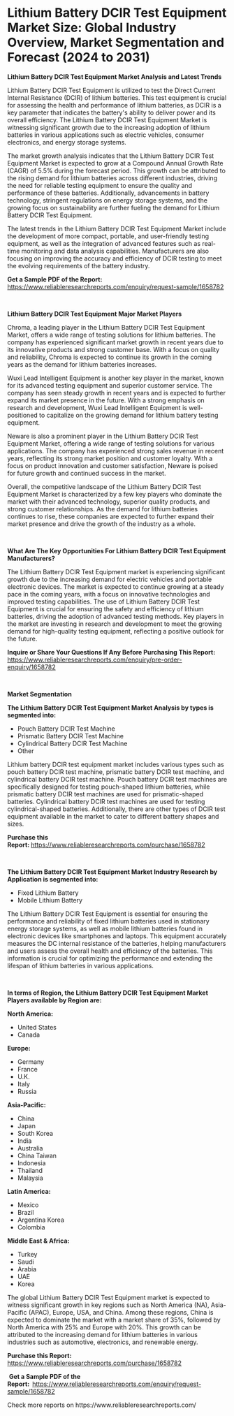 <p><h1>Lithium Battery DCIR Test Equipment Market Size: Global Industry Overview, Market Segmentation and Forecast (2024 to 2031)</h1></p><p><strong>Lithium Battery DCIR Test Equipment Market Analysis and Latest Trends</strong></p>
<p><p>Lithium Battery DCIR Test Equipment is utilized to test the Direct Current Internal Resistance (DCIR) of lithium batteries. This test equipment is crucial for assessing the health and performance of lithium batteries, as DCIR is a key parameter that indicates the battery's ability to deliver power and its overall efficiency. The Lithium Battery DCIR Test Equipment Market is witnessing significant growth due to the increasing adoption of lithium batteries in various applications such as electric vehicles, consumer electronics, and energy storage systems.</p><p>The market growth analysis indicates that the Lithium Battery DCIR Test Equipment Market is expected to grow at a Compound Annual Growth Rate (CAGR) of 5.5% during the forecast period. This growth can be attributed to the rising demand for lithium batteries across different industries, driving the need for reliable testing equipment to ensure the quality and performance of these batteries. Additionally, advancements in battery technology, stringent regulations on energy storage systems, and the growing focus on sustainability are further fueling the demand for Lithium Battery DCIR Test Equipment.</p><p>The latest trends in the Lithium Battery DCIR Test Equipment Market include the development of more compact, portable, and user-friendly testing equipment, as well as the integration of advanced features such as real-time monitoring and data analysis capabilities. Manufacturers are also focusing on improving the accuracy and efficiency of DCIR testing to meet the evolving requirements of the battery industry.</p></p>
<p><strong>Get a Sample PDF of the Report:&nbsp;</strong> <a href="https://www.reliableresearchreports.com/enquiry/request-sample/1658782">https://www.reliableresearchreports.com/enquiry/request-sample/1658782</a></p>
<p>&nbsp;</p>
<p><strong>Lithium Battery DCIR Test Equipment Major Market Players</strong></p>
<p><p>Chroma, a leading player in the Lithium Battery DCIR Test Equipment Market, offers a wide range of testing solutions for lithium batteries. The company has experienced significant market growth in recent years due to its innovative products and strong customer base. With a focus on quality and reliability, Chroma is expected to continue its growth in the coming years as the demand for lithium batteries increases.</p><p>Wuxi Lead Intelligent Equipment is another key player in the market, known for its advanced testing equipment and superior customer service. The company has seen steady growth in recent years and is expected to further expand its market presence in the future. With a strong emphasis on research and development, Wuxi Lead Intelligent Equipment is well-positioned to capitalize on the growing demand for lithium battery testing equipment.</p><p>Neware is also a prominent player in the Lithium Battery DCIR Test Equipment Market, offering a wide range of testing solutions for various applications. The company has experienced strong sales revenue in recent years, reflecting its strong market position and customer loyalty. With a focus on product innovation and customer satisfaction, Neware is poised for future growth and continued success in the market.</p><p>Overall, the competitive landscape of the Lithium Battery DCIR Test Equipment Market is characterized by a few key players who dominate the market with their advanced technology, superior quality products, and strong customer relationships. As the demand for lithium batteries continues to rise, these companies are expected to further expand their market presence and drive the growth of the industry as a whole.</p></p>
<p>&nbsp;</p>
<p><strong>What Are The Key Opportunities For Lithium Battery DCIR Test Equipment Manufacturers?</strong></p>
<p><p>The Lithium Battery DCIR Test Equipment market is experiencing significant growth due to the increasing demand for electric vehicles and portable electronic devices. The market is expected to continue growing at a steady pace in the coming years, with a focus on innovative technologies and improved testing capabilities. The use of Lithium Battery DCIR Test Equipment is crucial for ensuring the safety and efficiency of lithium batteries, driving the adoption of advanced testing methods. Key players in the market are investing in research and development to meet the growing demand for high-quality testing equipment, reflecting a positive outlook for the future.</p></p>
<p><strong>Inquire or Share Your Questions If Any Before Purchasing This Report:</strong> <a href="https://www.reliableresearchreports.com/enquiry/pre-order-enquiry/1658782">https://www.reliableresearchreports.com/enquiry/pre-order-enquiry/1658782</a></p>
<p>&nbsp;</p>
<p><strong>Market Segmentation</strong></p>
<p><strong>The Lithium Battery DCIR Test Equipment Market Analysis by types is segmented into:</strong></p>
<p><ul><li>Pouch Battery DCIR Test Machine</li><li>Prismatic Battery DCIR Test Machine</li><li>Cylindrical Battery DCIR Test Machine</li><li>Other</li></ul></p>
<p><p>Lithium battery DCIR test equipment market includes various types such as pouch battery DCIR test machine, prismatic battery DCIR test machine, and cylindrical battery DCIR test machine. Pouch battery DCIR test machines are specifically designed for testing pouch-shaped lithium batteries, while prismatic battery DCIR test machines are used for prismatic-shaped batteries. Cylindrical battery DCIR test machines are used for testing cylindrical-shaped batteries. Additionally, there are other types of DCIR test equipment available in the market to cater to different battery shapes and sizes.</p></p>
<p><strong>Purchase this Report:&nbsp;</strong><a href="https://www.reliableresearchreports.com/purchase/1658782">https://www.reliableresearchreports.com/purchase/1658782</a></p>
<p>&nbsp;</p>
<p><strong>The Lithium Battery DCIR Test Equipment Market Industry Research by Application is segmented into:</strong></p>
<p><ul><li>Fixed Lithium Battery</li><li>Mobile Lithium Battery</li></ul></p>
<p><p>The Lithium Battery DCIR Test Equipment is essential for ensuring the performance and reliability of fixed lithium batteries used in stationary energy storage systems, as well as mobile lithium batteries found in electronic devices like smartphones and laptops. This equipment accurately measures the DC internal resistance of the batteries, helping manufacturers and users assess the overall health and efficiency of the batteries. This information is crucial for optimizing the performance and extending the lifespan of lithium batteries in various applications.</p></p>
<p>&nbsp;</p>
<p><strong>In terms of Region, the Lithium Battery DCIR Test Equipment Market Players available by Region are:</strong></p>
<p>
    <p> <strong> North America: </strong>
        <ul>
            <li>United States</li>
            <li>Canada</li>
        </ul>
        </p> 
    <p> <strong> Europe: </strong>
        <ul>
            <li>Germany</li>
            <li>France</li>
            <li>U.K.</li>
            <li>Italy</li>
            <li>Russia</li>
        </ul>
        </p> 
    <p> <strong> Asia-Pacific: </strong>
        <ul>
            <li>China</li>
            <li>Japan</li>
            <li>South Korea</li>
            <li>India</li>
            <li>Australia</li>
            <li>China Taiwan</li>
            <li>Indonesia</li>
            <li>Thailand</li>
            <li>Malaysia</li>
        </ul>
        </p> 
    <p> <strong> Latin America: </strong>
        <ul>
            <li>Mexico</li>
            <li>Brazil</li>
            <li>Argentina Korea</li>
            <li>Colombia</li>
        </ul>
        </p> 
    <p> <strong> Middle East & Africa: </strong>
        <ul>
            <li>Turkey</li>
            <li>Saudi</li>
            <li>Arabia</li>
            <li>UAE</li>
            <li>Korea</li>
        </ul>
    </p>
    </p>
<p><p>The global Lithium Battery DCIR Test Equipment market is expected to witness significant growth in key regions such as North America (NA), Asia-Pacific (APAC), Europe, USA, and China. Among these regions, China is expected to dominate the market with a market share of 35%, followed by North America with 25% and Europe with 20%. This growth can be attributed to the increasing demand for lithium batteries in various industries such as automotive, electronics, and renewable energy.</p></p>
<p><strong>Purchase this Report: </strong><a href="https://www.reliableresearchreports.com/purchase/1658782">https://www.reliableresearchreports.com/purchase/1658782</a></p>
<p>&nbsp;<strong>Get a Sample PDF of the Report:&nbsp;&nbsp;</strong><a href="https://www.reliableresearchreports.com/enquiry/request-sample/1658782">https://www.reliableresearchreports.com/enquiry/request-sample/1658782</a></p>
<p><strong></strong></p>
<p>Check more reports on https://www.reliableresearchreports.com/</p>